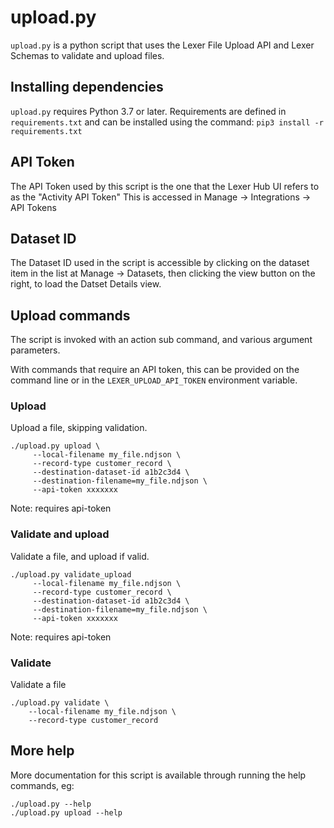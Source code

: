 # upload.py

`upload.py` is a python script that uses the Lexer File Upload API
 and Lexer Schemas to validate and upload files.

## Installing dependencies

`upload.py` requires Python 3.7 or later.
 Requirements are defined in `requirements.txt` and can be installed using the command:
`pip3 install -r requirements.txt`

## API Token

The API Token used by this script is the one that the Lexer Hub UI refers to as the "Activity API Token"
This is accessed in Manage -> Integrations -> API Tokens

## Dataset ID

The Dataset ID used in the script is accessible by clicking on the dataset item in the list at Manage -> Datasets, then clicking the view button on the right, to load the Datset Details view.

## Upload commands

The script is invoked with an action sub command, and various argument parameters.

With commands that require an API token, this can be provided on the command line or in the `LEXER_UPLOAD_API_TOKEN` environment variable.

### Upload

Upload a file, skipping validation.

    ./upload.py upload \
         --local-filename my_file.ndjson \
         --record-type customer_record \
         --destination-dataset-id a1b2c3d4 \
         --destination-filename=my_file.ndjson \
         --api-token xxxxxxx

Note: requires api-token

### Validate and upload

Validate a file, and upload if valid.

    ./upload.py validate_upload
         --local-filename my_file.ndjson \
         --record-type customer_record \
         --destination-dataset-id a1b2c3d4 \
         --destination-filename=my_file.ndjson \
         --api-token xxxxxxx

Note: requires api-token

### Validate

Validate a file

    ./upload.py validate \
        --local-filename my_file.ndjson \
        --record-type customer_record

## More help

More documentation for this script is available through running the help commands, eg:

    ./upload.py --help
    ./upload.py upload --help

